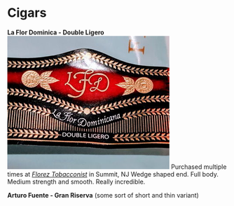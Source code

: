 # Cigars

**La Flor Dominica - Double Ligero**
![](images/lfd_double_ligero.jpg) 
Purchased multiple times at *[Florez Tobacconist](http://www.floreztobacconistnj.com/)* in Summit, NJ
Wedge shaped end. Full body. Medium strength and smooth. Really incredible.

**Arturo Fuente - Gran Riserva** (some sort of short and thin variant)